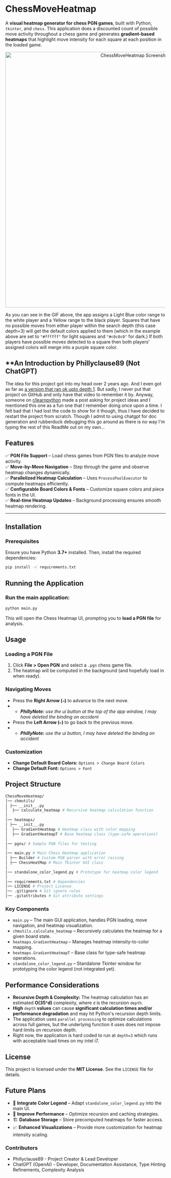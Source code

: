 # **ChessMoveHeatmap**

A **visual heatmap generator for chess PGN games**, built with Python, `tkinter`, and `chess`. This application does a
discounted count
of possible move activity throughout a chess game and generates **gradient-based heatmaps** that highlight move
intensity for each
square at each position in the loaded game.

<p align="center">
  <a href="https://youtu.be/BMZ6-X9SCvs?si=DDEDqgzYPQtFgGXO" target="_blank">
    <img src="docs/images/ChessMoveHeatmap-depth3.gif" alt="ChessMoveHeatmap Screenshot" width="800">
  </a>
</p>

As you can see in the GIF above, the app assigns a Light Blue color range to the white player and a Yellow range to the
black player. Squares that have no possible moves from either player within the search depth (this case depth=3)
will get the default colors applied to them (which in the example above are set to `"#ffffff"` for light squares
and `"#c0c0c0"` for dark.) If both players have possible moves detected to a square then both players' assigned colors
will merge into a purple square color.



## **An Introduction by Phillyclause89 (Not ChatGPT)

The idea for this project got into my head over 2 years ago. And I even got as far
as [a version that ran ok upto depth 1](https://youtu.be/tV9pxEQnRHU?si=SSc_HT5Mu8XeKaOa).
But sadly, I never put that project on GitHub and only have that video to remember it by.
Anyway, someone on [r/learnpython](https://www.reddit.com/r/learnpython/) made a post asking for project ideas and I
mentioned this one as a fun one that I remember doing once upon a time. I felt bad that I had lost the code to show for
it though, thus I have decided to restart the project from scratch. Though I admit to using chatgpt for doc generation
and rubberduck debugging this go around as there is no way I'm typing the rest of this ReadMe out on my own...

## **Features**

✅ **PGN File Support** – Load chess games from PGN files to analyze move activity.  
✅ **Move-by-Move Navigation** – Step through the game and observe heatmap changes dynamically.  
✅ **Parallelized Heatmap Calculation** – Uses `ProcessPoolExecutor` to compute heatmaps efficiently.  
✅ **Configurable Board Colors & Fonts** – Customize square colors and piece fonts in the UI.  
✅ **Real-time Heatmap Updates** – Background processing ensures smooth heatmap rendering.

---

## **Installation**

### **Prerequisites**

Ensure you have Python **3.7+** installed. Then, install the required dependencies:

```bash
pip install -r requirements.txt
```

## **Running the Application**

### **Run the main application:**

```bash
python main.py
```

This will open the Chess Heatmap UI, prompting you to **load a PGN file** for analysis.

## **Usage**

### **Loading a PGN File**

1. Click **File > Open PGN** and select a `.pgn` chess game file.
2. The heatmap will be computed in the background (and hopefully load in when ready).

### **Navigating Moves**

- Press the **Right Arrow (`→`)** to advance to the next move.
-
    - ***PhillyNote:** use the ui button at the top of the app window, I may have deleted the binding on accident*
- Press the **Left Arrow (`←`)** to go back to the previous move.
-
    - ***PhillyNote:** use the ui button, I may have deleted the binding on accident*

### **Customization**

- **Change Default Board Colors:** `Options > Change Board Colors`
- **Change Default Font:** `Options > Font`

## **Project Structure**

```graphql
ChessMoveHeatmap/
│── chmutils/
│ ├── __init__.py
│  ├── calculate_heatmap # Recursive heatmap calculation function
│
│── heatmaps/
│ ├── __init__.py
│  ├── GradientHeatmap # Heatmap class with color mapping
│  ├── GradientHeatmapT # Base heatmap class (type-safe operations)
│
│── pgns/ # Sample PGN files for testing
│
│── main.py # Main Chess Heatmap application
│ ├── Builder # Custom PGN parser with error raising
│ ├── ChessHeatMap # Main Tkinter GUI class
│
│── standalone_color_legend.py # Prototype for heatmap color legend
│
│── requirements.txt # Dependencies
│── LICENSE # Project License
│── .gitignore # Git ignore rules
│── .gitattributes # Git attribute settings
```

### **Key Components**

- `main.py` – The main GUI application, handles PGN loading, move navigation, and heatmap visualization.
- `chmutils.calculate_heatmap` – Recursively calculates the heatmap for a given board state.
- `heatmaps.GradientHeatmap` – Manages heatmap intensity-to-color mapping.
- `heatmaps.GradientHeatmapT` – Base class for type-safe heatmap operations.
- `standalone_color_legend.py` – Standalone Tkinter window for prototyping the color legend (not integrated yet).

## **Performance Considerations**

- **Recursive Depth & Complexity:** The heatmap calculation has an estimated **O(35^d)** complexity, where `d` is the
  recursion
  `depth`.
- **High** `depth` **values** can cause **significant calculation times and/or performance degradation** and may hit
  Python's recursion depth limits.
- The application uses `parallel processing` to optimize calculations across full games, but the underlying function it
  uses does not impose hard limits on recursion depth.
- Right now, the application is hard coded to run at `depth=3` which runs with acceptable load times on my intel i7.

## **License**

This project is licensed under the **MIT License**. See the `LICENSE` file for details.

## **Future Plans**

- 🎨 **Integrate Color Legend** – Adapt `standalone_color_legend.py` into the main UI.
- 🚀 **Improve Performance** – Optimize recursion and caching strategies.
- 🏗️ **Database Storage** – Store precomputed heatmaps for faster access.
- 📈 **Enhanced Visualizations** – Provide more customization for heatmap intensity scaling.

### Contributors

- Phillyclause89 - Project Creator & Lead Developer
- ChatGPT (OpenAI) - Developer, Documentation Assistance, Type Hinting Refinements, Complexity Analysis
